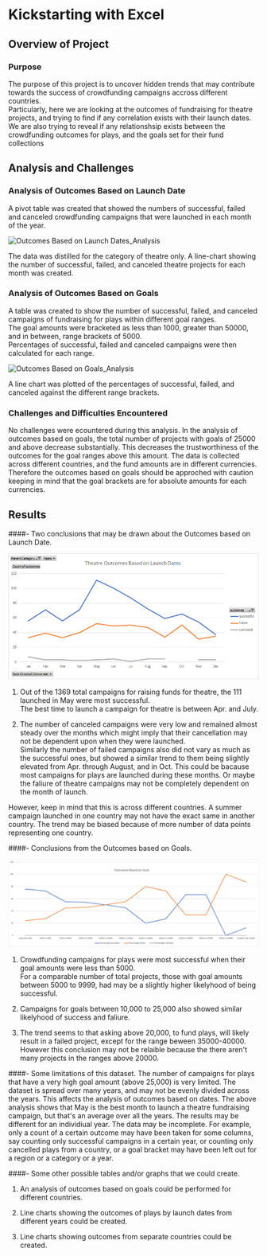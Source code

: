 # Kickstarting with Excel


## Overview of Project

### Purpose

The purpose of this project is to uncover hidden trends that may contribute towards the success of crowdfunding campaigns accross different countries.\
Particularly, here we are looking at the outcomes of fundraising for theatre projects, and trying to find if any correlation exists with their launch dates.\
We are also trying to reveal if any relationshsip exists between the crowdfunding outcomes for plays, and the goals set for their fund collections


## Analysis and Challenges

### Analysis of Outcomes Based on Launch Date

A pivot table was created that showed the numbers of successful, failed and canceled crowdfunding campaigns that were launched in each month of the year.

![Outcomes Based on Launch Dates_Analysis](https://user-images.githubusercontent.com/71800628/116613660-93d06600-a8fe-11eb-9ea1-8bd1887c40c4.png)

The data was distilled for the category of theatre only. A line-chart showing the number of successful, failed, and canceled theatre projects for each month was created.


### Analysis of Outcomes Based on Goals

A table was created to show the number of successful, failed, and canceled campaigns of fundraising for plays within different goal ranges.\
The goal amounts were bracketed as less than 1000, greater than 50000, and in between, range brackets of 5000.\
Percentages of successful, failed and canceled campaigns were then calculated for each range.  

![Outcomes Based on Goals_Analysis](https://user-images.githubusercontent.com/71800628/116613334-29b7c100-a8fe-11eb-8144-6a7b9e07ab5c.png)

A line chart was plotted of the percentages of successful, failed, and canceled against the different range brackets. 


### Challenges and Difficulties Encountered
No challenges were ecountered during this analysis.
In the analysis of outcomes based on goals, the total number of projects with goals of 25000 and above decrease substantially. This decreases the trustworthiness of the outcomes for the goal ranges above this amount.
The data is collected across different countries, and the fund amounts are in different currencies. Therefore the outcomes based on goals should be approched with caution keeping in mind that the goal brackets are for absolute amounts for each currencies. 



## Results

####- Two conclusions that may be drawn about the Outcomes based on Launch Date.

![Outcomes Based on Launch Dates](https://github.com/Subhangi-G/kickstarter-analysis/blob/main/resources/Theatre_Outcomes_vs_Launch.png)

1) Out of the 1369 total campaigns for raising funds for theatre, the 111 launched in May were most successful.\
The best time to launch a campaign for theatre is between Apr. and July. 

2) The number of canceled campaigns were very low and remained almost steady over the months which might imply that their cancellation may not be dependent upon when they were launched.\
Similarly the number of failed campaigns also did not vary as much as the successful ones, but showed a similar trend to them being slightly elevated from Apr. through August, and in Oct. This could be bacause most campaigns for plays are launched during these months. Or maybe the faliure of theatre campaigns may not be completely dependent on the month of launch.

However, keep in mind that this is across different countries. A summer campaign launched in one country may not have the exact same in another country. The trend may be biased because of more number of data points representing one country.


####- Conclusions from the Outcomes based on Goals.

![Outcomes Based on Goals](https://github.com/Subhangi-G/kickstarter-analysis/blob/main/resources/Outcomes_vs_Goals.png)

1) Crowdfunding campaigns for plays were most successful when their goal amounts were less than 5000.\
For a comparable number of total projects, those with goal amounts between 5000 to 9999, had may be a slightly higher likelyhood of being successful.

2) Campaigns for goals between 10,000 to 25,000 also showed similar likelyhood of success and faliure. 

3) The trend seems to that asking above 20,000, to fund plays, will likely result in a failed project, except for the range beween 35000-40000. However this conclusion may not be relaible because the there aren't many projects in the ranges above 20000.



####- Some limitations of this dataset.
The number of campaigns for plays that have a very high goal amount (above 25,000) is very limited.
The dataset is spread over many years, and may not be evenly divided across the years. This affects the analysis of outcomes based on dates.
The above analysis shows that May is the best month to launch a theatre fundraising campaign, but that's an average over all the years. The results may be different for an individiual year.
The data may be incomplete. For example, only a count of a certain outcome may have been taken for some columns, say counting only successful campaigns in a certain year, or counting only cancelled plays from a country, or a goal bracket may have been left out for a region or a category or a year.



####- Some other possible tables and/or graphs that we could create.

1) An analysis of outcomes based on goals could be performed for different countries. 

2) Line charts showing the outcomes of plays by launch dates from different years could be created.

3) Line charts showing outcomes from separate countries could be created.
